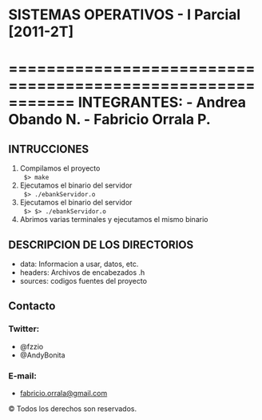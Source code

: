 # SISTEMAS OPERATIVOS - I Parcial [2011-2T] #
===========================================================
    INTEGRANTES:
    - Andrea Obando N.
    - Fabricio Orrala P.
===========================================================

## INTRUCCIONES ##
<ol>
    <li>
       Compilamos el proyecto <br />
       <code> $> make </code>
    </li>
    <li>
       Ejecutamos el binario del servidor <br />
       <code> $> ./ebankServidor.o </code>
    </li>
    <li>
       Ejecutamos el binario del servidor <br />
       <code> $> $> ./ebankServidor.o </code>
    </li>
    <li>
        Abrimos varias terminales y ejecutamos el mismo binario
    </li>
</ol>

## DESCRIPCION DE LOS DIRECTORIOS ##
  - data: Informacion a usar, datos, etc.
  - headers: Archivos de encabezados .h
  - sources: codigos fuentes del proyecto

## Contacto ##
### Twitter: ###
* @fzzio
* @AndyBonita

### E-mail: ###
* fabricio.orrala@gmail.com



&copy; Todos los derechos son reservados.